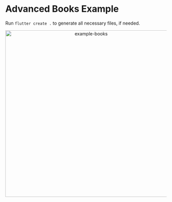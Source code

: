 # Advanced Books Example

Run `flutter create .` to generate all necessary files, if needed.

<p align="center">
<img src="https://raw.githubusercontent.com/slovnicki/beamer_examples/master/example-advanced-books.gif" alt="example-books" width="520">
